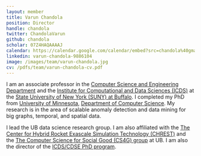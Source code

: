 ```yaml
---
layout: member
title: Varun Chandola
position: Director
handle: chandola
twitter: ChandolaVarun
github: chandola
scholar: 07Z4HAQAAAAJ
calendar: https://calendar.google.com/calendar/embed?src=chandola%40gmail.com&ctz=America%2FNew_York
linkedin: varun-chandola-9886104
image: /images/team/varun-chandola.jpg
cv: /pdfs/team/varun-chandola-cv.pdf
---
```


I am an associate professor in the [Computer Science and Engineering Department](http://www.cse.buffalo.edu) and the <a href="http://www.buffalo.edu/icds"> Institute for Computational and Data Sciences (ICDS)</a> at the <a  href="http://www.buffalo.edu/">State University of New York (SUNY) at Buffalo</a>. I completed my PhD from <a href="http://www.umn.edu">University of Minnesota</a>, <a href="http://www.cs.umn.edu">Department of Computer Science</a>. My research is in the area of scalable anomaly detection and data mining for big graphs, temporal, and spatial data.

I lead the UB data science research group. I am also affiliated with the <a href="https://www.buffalo.edu/">The Center for Hybrid Rocket Exascale Simulation Technology (CHREST)</a> and the <a href="https://cs4sg.github.io">The Computer Science for Social Good (CS4G) group</a> at UB. I am also the director of the <a href="https://www.buffalo.edu/icds/programs-and-degrees/cdse.html">ICDS/CDSE PhD program</a>.
